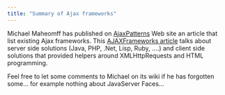 ```yaml
---
title: "Summary of Ajax frameworks"
---
```

Michael Maheomff has published on [AjaxPatterns](http://www.ajaxpatterns.org) Web site an article that list existing Ajax frameworks. This [AJAXFrameworks article](http://www.ajaxpatterns.org/AJAXFrameworks) talks about server side solutions (Java, PHP, .Net, Lisp, Ruby, ....) and client side solutions that provided helpers around XMLHttpRequests and HTML programming.

Feel free to let some comments to Michael on its wiki if he has forgotten some... for example nothing about JavaServer Faces...

